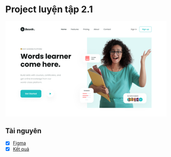# Project luyện tập 2.1

![Hình ảnh demo](./assets/img/demo.png)

## Tài nguyên
- [x] [Figma](https://www.figma.com/design/lDUxyXqCW0OVUMCWDGEEkq/02.1.-Online-Learning-Landing-Page?node-id=5-193&m=dev)
- [x] [Kết quả](https://tuandat911dev.github.io/f8-html-css-project-2.1) 
